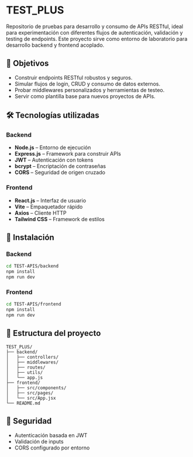 # TEST_PLUS

Repositorio de pruebas para desarrollo y consumo de APIs RESTful, ideal para experimentación con diferentes flujos de autenticación, validación y testing de endpoints. Este proyecto sirve como entorno de laboratorio para desarrollo backend y frontend acoplado.

## 🎯 Objetivos

- Construir endpoints RESTful robustos y seguros.
- Simular flujos de login, CRUD y consumo de datos externos.
- Probar middlewares personalizados y herramientas de testeo.
- Servir como plantilla base para nuevos proyectos de APIs.

## 🛠️ Tecnologías utilizadas

### Backend
- **Node.js** – Entorno de ejecución
- **Express.js** – Framework para construir APIs
- **JWT** – Autenticación con tokens
- **bcrypt** – Encriptación de contraseñas
- **CORS** – Seguridad de origen cruzado

### Frontend
- **React.js** – Interfaz de usuario
- **Vite** – Empaquetador rápido
- **Axios** – Cliente HTTP
- **Tailwind CSS** – Framework de estilos

## 🚀 Instalación

### Backend

```bash
cd TEST-APIS/backend
npm install
npm run dev
```

### Frontend

```bash
cd TEST-APIS/frontend
npm install
npm run dev
```

## 📂 Estructura del proyecto

```
TEST_PLUS/
├── backend/
│   ├── controllers/
│   ├── middlewares/
│   ├── routes/
│   ├── utils/
│   └── app.js
├── frontend/
│   ├── src/components/
│   ├── src/pages/
│   └── src/App.jsx
└── README.md
```

## 🔐 Seguridad

- Autenticación basada en JWT
- Validación de inputs
- CORS configurado por entorno
